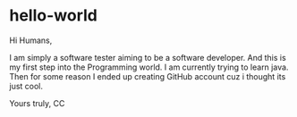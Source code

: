 # hello-world

Hi Humans,

I am simply a software tester aiming to be a software developer.
And this is my first step into the Programming world. I am currently trying to learn java.
Then for some reason I ended up creating GitHub account cuz i thought its just cool.

Yours truly,
CC
